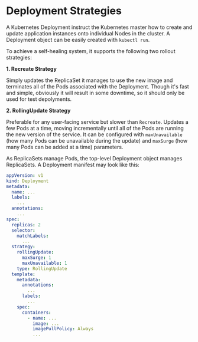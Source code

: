 # Deployment Strategies

A Kubernetes Deployment instruct the Kubernetes master how to create and update application instances onto individual Nodes in the cluster. A Deployment object can be easily created with `kubectl run`.

To achieve a self-healing system, it supports the following two rollout strategies:

**1. Recreate Strategy**

Simply updates the ReplicaSet it manages to use the new image and terminates all of the Pods associated with the Deployment. Though it's fast and simple, obviously it will result in some downtime, so it should only be used for test depolyments.


**2. RollingUpdate Strategy**

Preferable for any user-facing service but slower than `Recreate`. Updates a few Pods at a time, moving incrementally until all of the Pods are running the new version of the service. It can be configured with `maxUnavailable` (how many Pods can be unavailable during the update) and `maxSurge` (how many Pods can be added at a time) parameters.

As ReplicaSets manage Pods, the top-level Deployment object manages ReplicaSets. A Deployment manifest may look like this:

```yaml
appVersion: v1
kind: Deployment
metadata:
  name: ...
  labels:
    ...
  annotations:
    ...
spec:
  replicas: 2
  selector:
    matchLabels:
      ...
  strategy:
    rollingUpdate:
      maxSurge: 1
      maxUnavailable: 1
    type: RollingUpdate
  template:
    metadata:
      annotations:
        ...
      labels:
        ...
    spec:
      containers:
        - name: ...
          image: ...
          imagePullPolicy: Always
          ...
```
